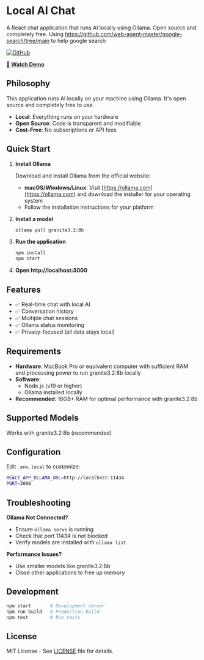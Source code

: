 # Local AI Chat

A React chat application that runs AI locally using Ollama. Open source and completely free. Using https://github.com/web-agent-master/google-search/tree/main to help google search

[![GitHub](https://img.shields.io/badge/GitHub-Source%20Code-181717?style=flat&logo=github)](https://github.com/mylocalaichat/mylocalai)

**[🎥 Watch Demo](https://youtu.be/g14zgT6INoA)**

## Philosophy

This application runs AI locally on your machine using Ollama. It's open source and completely free to use.

- **Local**: Everything runs on your hardware
- **Open Source**: Code is transparent and modifiable
- **Cost-Free**: No subscriptions or API fees

## Quick Start

1. **Install Ollama**

   Download and install Ollama from the official website:
   - **macOS/Windows/Linux**: Visit [https://ollama.com](https://ollama.com) and download the installer for your operating system
   - Follow the installation instructions for your platform

2. **Install a model**
   ```bash
   ollama pull granite3.2:8b
   ```

3. **Run the application**
   ```bash
   npm install
   npm start
   ```

4. **Open http://localhost:3000**

## Features

- ✅ Real-time chat with local AI
- ✅ Conversation history
- ✅ Multiple chat sessions
- ✅ Ollama status monitoring
- ✅ Privacy-focused (all data stays local)

## Requirements

- **Hardware**: MacBook Pro or equivalent computer with sufficient RAM and processing power to run granite3.2:8b locally
- **Software**:
  - Node.js (v19 or higher)
  - Ollama installed locally
- **Recommended**: 16GB+ RAM for optimal performance with granite3.2:8b

## Supported Models

Works with granite3.2:8b (recommended)

## Configuration

Edit `.env.local` to customize:
```bash
REACT_APP_OLLAMA_URL=http://localhost:11434
PORT=3000
```

## Troubleshooting

**Ollama Not Connected?**
- Ensure `ollama serve` is running
- Check that port 11434 is not blocked
- Verify models are installed with `ollama list`

**Performance Issues?**
- Use smaller models like granite3.2:8b
- Close other applications to free up memory

## Development

```bash
npm start       # Development server
npm run build   # Production build
npm test        # Run tests
```

## License

MIT License - See [LICENSE](LICENSE) file for details.